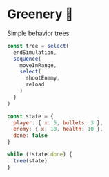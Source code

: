 # Greenery 🌳

Simple behavior trees.

<!-- prettier-ignore -->
```javascript
const tree = select(
  endSimulation,
  sequence(
    moveInRange,
    select(
      shootEnemy,
      reload
    )
  )
)

const state = {
  player: { x: 5, bullets: 3 },  
  enemy: { x: 10, health: 10 },
  done: false
}

while (!state.done) {
  tree(state)
}
```
